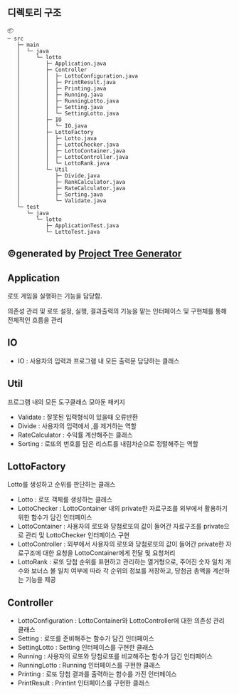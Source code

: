 ## 디렉토리 구조
```
📦 
─ src
   ├─ main
   │  └─ java
   │     └─ lotto
   │        ├─ Application.java
   │        ├─ Controller
   │        │  ├─ LottoConfiguration.java
   │        │  ├─ PrintResult.java
   │        │  ├─ Printing.java
   │        │  ├─ Running.java
   │        │  ├─ RunningLotto.java
   │        │  ├─ Setting.java
   │        │  └─ SettingLotto.java
   │        ├─ IO
   │        │  └─ IO.java
   │        ├─ LottoFactory
   │        │  ├─ Lotto.java
   │        │  ├─ LottoChecker.java
   │        │  ├─ LottoContainer.java
   │        │  ├─ LottoController.java
   │        │  └─ LottoRank.java
   │        └─ Util
   │           ├─ Divide.java
   │           ├─ RankCalculator.java
   │           ├─ RateCalculator.java
   │           ├─ Sorting.java
   │           └─ Validate.java
   └─ test
      └─ java
         └─ lotto
            ├─ ApplicationTest.java
            └─ LottoTest.java
```
©generated by [Project Tree Generator](https://woochanleee.github.io/project-tree-generator)
---
## Application  
로또 게임을 실행하는 기능을 담당함.

의존성 관리 및 로또 설정, 실행, 결과출력의 기능을 맡는 인터페이스 및 구현체를 통해 전체적인 흐름을 관리
## IO
* IO : 사용자의 입력과 프로그램 내 모든 출력문 담당하는 클래스

## Util
프로그램 내의 모든 도구클래스 모아둔 패키지
* Validate : 잘못된 입력형식이 있을때 오류반환
* Divide : 사용자의 입력에서 ,를 제거하는 역할
* RateCalculator : 수익률 계산해주는 클래스
* Sorting : 로또의 번호를 담은 리스트를 내림차순으로 정렬해주는 역할

## LottoFactory
Lotto를 생성하고 순위를 판단하는 클래스
* Lotto : 로또 객체를 생성하는 클래스
* LottoChecker : LottoContainer 내의 private한 자료구조를 외부에서 활용하기 위한 함수가 담긴 인터페이스
* LottoContainer : 사용자의 로또와 당첨로또의 값이 들어간 자료구조를 private으로 관리 및 LottoChecker 인터페이스 구현
* LottoController : 외부에서 사용자의 로또와 당첨로또의 값이 들어간 private한 자료구조에 대한 요청을 LottoContainer에게 전달 및 요청처리
* LottoRank : 로또 당첨 순위를 표현하고 관리하는 열거형으로, 주어진 숫자 일치 개수와 보너스 볼 일치 여부에 따라 각 순위의 정보를 저장하고, 당첨금 총액을 계산하는 기능을 제공

## Controller
* LottoConfiguration : LottoContainer와 LottoController에 대한 의존성 관리 클래스
* Setting : 로또를 준비해주는 함수가 담긴 인터페이스
* SettingLotto : Setting 인터페이스를 구현한 클래스
* Running : 사용자의 로또와 당첨로또를 비교해주는 함수가 담긴 인터페이스
* RunningLotto : Running 인터페이스를 구현한 클래스
* Printing : 로또 당첨 결과를 출력하는 함수를 가진 인터페이스
* PrintResult : Printint 인터페이스를 구현한 클래스




